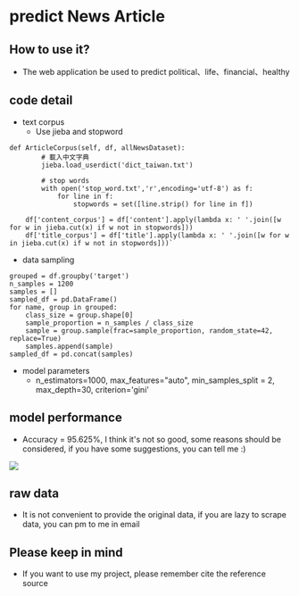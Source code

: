# predict News Article
## How to use it?
* The web application be used to predict political、life、financial、healthy

## code detail
* text corpus
    * Use jieba and stopword
```
def ArticleCorpus(self, df, allNewsDataset):
        # 載入中文字典
        jieba.load_userdict('dict_taiwan.txt')
        
        # stop words
        with open('stop_word.txt','r',encoding='utf-8') as f:
            for line in f:
                stopwords = set([line.strip() for line in f])
```
        df['content_corpus'] = df['content'].apply(lambda x: ' '.join([w for w in jieba.cut(x) if w not in stopwords]))
        df['title_corpus'] = df['title'].apply(lambda x: ' '.join([w for w in jieba.cut(x) if w not in stopwords]))`
* data sampling
```
grouped = df.groupby('target')
n_samples = 1200
samples = []
sampled_df = pd.DataFrame()
for name, group in grouped:
    class_size = group.shape[0]
    sample_proportion = n_samples / class_size
    sample = group.sample(frac=sample_proportion, random_state=42, replace=True)
    samples.append(sample)
sampled_df = pd.concat(samples)
```
* model parameters
    * n_estimators=1000, max_features="auto", min_samples_split = 2, max_depth=30, criterion='gini'


## model performance
* Accuracy = 95.625%, I think it's not so good, some reasons should be considered, if you have some suggestions, you can tell me :)

![](https://i.imgur.com/1i5XG4Y.png)




## raw data
* It is not convenient to provide the original data, if you are lazy to scrape data, you can pm to me in email

## Please keep in mind
* If you want to use my project, please remember cite the reference source
